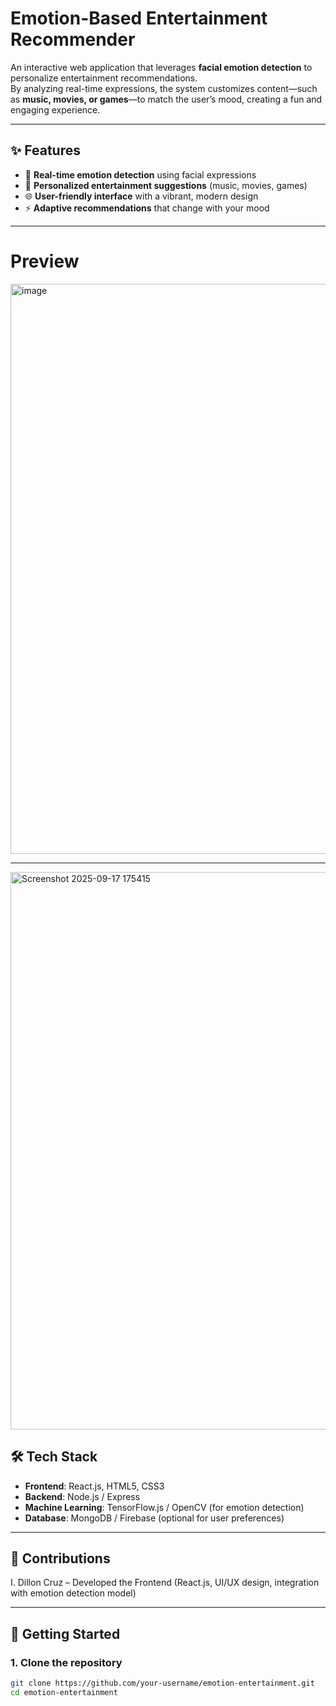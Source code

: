 # Emotion-Based Entertainment Recommender

An interactive web application that leverages **facial emotion detection** to personalize entertainment recommendations.  
By analyzing real-time expressions, the system customizes content—such as **music, movies, or games**—to match the user’s mood, creating a fun and engaging experience.  

---

## ✨ Features
- 🎥 **Real-time emotion detection** using facial expressions  
- 🎵 **Personalized entertainment suggestions** (music, movies, games)  
- 🌐 **User-friendly interface** with a vibrant, modern design  
- ⚡ **Adaptive recommendations** that change with your mood  

---

# Preview

<img width="1885" height="912" alt="image" src="https://github.com/user-attachments/assets/1c212e9a-f842-40e6-b330-b6bae43330d0" />

---

<img width="1884" height="892" alt="Screenshot 2025-09-17 175415" src="https://github.com/user-attachments/assets/77d79616-c405-4052-8bea-08e435b8e7af" />

## 🛠️ Tech Stack
- **Frontend**: React.js, HTML5, CSS3  
- **Backend**: Node.js / Express  
- **Machine Learning**: TensorFlow.js / OpenCV (for emotion detection)  
- **Database**: MongoDB / Firebase (optional for user preferences)  

---
## 🤝 Contributions

I. Dillon Cruz – Developed the Frontend (React.js, UI/UX design, integration with emotion detection model)

---
## 🚀 Getting Started

### 1. Clone the repository  
```bash
git clone https://github.com/your-username/emotion-entertainment.git
cd emotion-entertainment
